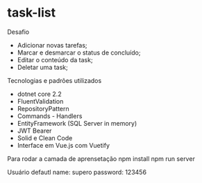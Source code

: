 # task-list

Desafio 
  * Adicionar novas tarefas;
  * Marcar e desmarcar o status de concluído;
  * Editar o conteúdo da task;
  * Deletar uma task;
  
Tecnologias e padrões utilizados
  - dotnet core 2.2
  - FluentValidation
  - RepositoryPattern
  - Commands - Handlers
  - EntityFramework (SQL Server in memory) 
  - JWT Bearer
  - Solid e Clean Code
  - Interface em Vue.js com Vuetify
 
Para rodar a camada de aprensetação
  npm install
  npm run server
  
Usuário defautl
	name: supero
	password: 123456
 
